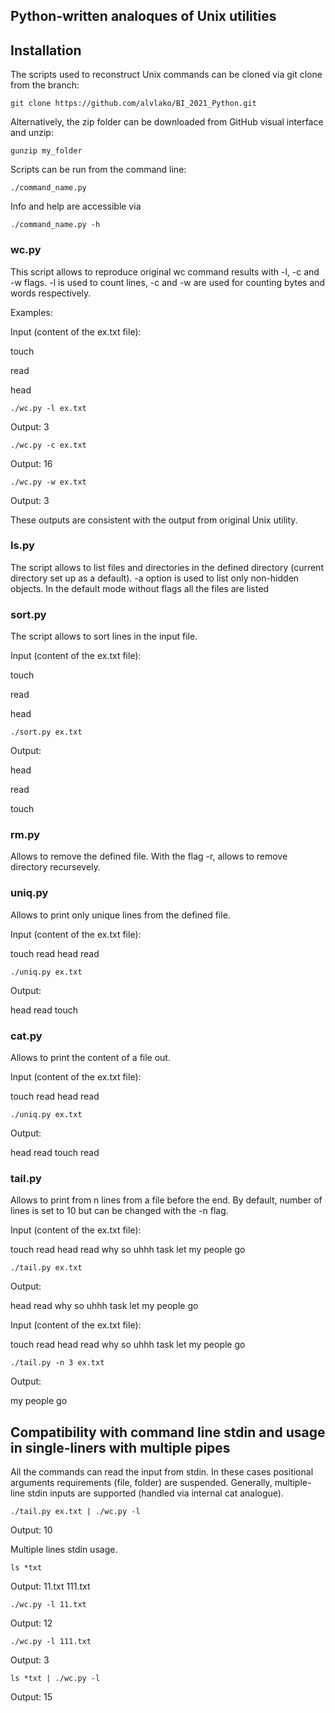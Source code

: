 ## Python-written analoques of Unix utilities

## Installation

The scripts used to reconstruct Unix commands can be cloned via git clone from the branch:

`git clone https://github.com/alvlako/BI_2021_Python.git`

Alternatively, the zip folder can be downloaded from GitHub visual interface and unzip:

`gunzip my_folder`

Scripts can be run from the command line:

`./command_name.py`

Info and help are accessible via 

`./command_name.py -h`

### wc.py

This script allows to reproduce original wc command results with -l, -c and -w flags. -l is used to count lines, -c and -w are used for counting bytes and words respectively.

Examples:

Input (content of the ex.txt file):

touch

read

head

`./wc.py -l ex.txt`

Output: 3

`./wc.py -c ex.txt`

Output: 16

`./wc.py -w ex.txt`

Output: 3

These outputs are consistent with the output from original Unix utility.

### ls.py

The script allows to list files and directories in the defined directory (current directory set up as a default). -a option is used to list only non-hidden objects. In the default mode without flags all the files are listed

### sort.py

The script allows to sort lines in the input file. 

Input (content of the ex.txt file):

touch

read

head

`./sort.py ex.txt`

Output:

head

read

touch

### rm.py

Allows to remove the defined file. With the flag -r, allows to remove directory recursevely.

### uniq.py

Allows to print only unique lines from the defined file.

Input (content of the ex.txt file):

touch
read
head
read

`./uniq.py ex.txt`

Output:

head
read
touch

### cat.py

Allows to print the content of a file out.

Input (content of the ex.txt file):

touch
read
head
read

`./uniq.py ex.txt`

Output:

head
read
touch
read

### tail.py

Allows to print from n lines from a file before the end. By default, number of lines is set to 10 but can be changed with the -n flag.

Input (content of the ex.txt file):

touch
read
head
read
why
so
uhhh
task
let
my
people
go

`./tail.py ex.txt`

Output:

head
read
why
so
uhhh
task
let
my
people
go

Input (content of the ex.txt file):

touch
read
head
read
why
so
uhhh
task
let
my
people
go

`./tail.py -n 3 ex.txt`

Output:

my
people
go

## Compatibility with command line stdin and usage in single-liners with multiple pipes

All the commands can read the input from stdin. In these cases positional arguments requirements (file, folder) are suspended.
Generally, multiple-line stdin inputs are supported (handled via internal cat analogue).

`./tail.py ex.txt | ./wc.py -l`

Output: 10

Multiple lines stdin usage.

`ls *txt`

Output: 
11.txt  111.txt

`./wc.py -l 11.txt`

Output: 12

`./wc.py -l 111.txt`

Output: 3

`ls *txt | ./wc.py -l`

Output: 15
